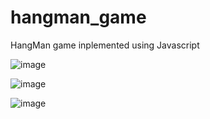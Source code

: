 # hangman_game
HangMan game inplemented using Javascript

<!-- Start -->
![image](https://user-images.githubusercontent.com/37790259/122964546-01e85500-d3a5-11eb-9268-670bad7c7d02.png)

<!-- Lose -->
![image](https://user-images.githubusercontent.com/37790259/122964624-13c9f800-d3a5-11eb-8937-a81f4e02b3b5.png)

<!-- Win -->
![image](https://user-images.githubusercontent.com/37790259/122964766-3a882e80-d3a5-11eb-8509-e1e5fcf60a26.png)
